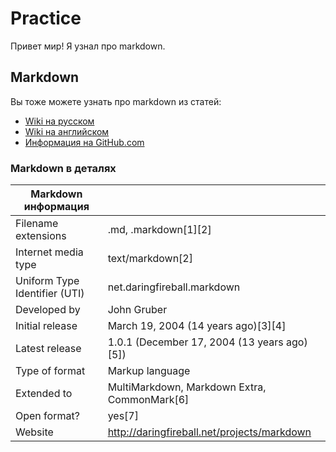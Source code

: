 # Practice
Привет мир!
Я узнал про markdown.

## Markdown

Вы тоже можете узнать про markdown из статей:
* [Wiki на русском](https://ru.wikipedia.org/wiki/Markdown)
* [Wiki на английском](https://en.wikipedia.org/wiki/Markdown)
* [Информация на GitHub.com](https://guides.github.com/features/mastering-markdown)

### Markdown в деталях

Markdown информация | |
--------------------|-|
Filename extensions | .md, .markdown[1][2] |
Internet media type | text/markdown[2] |
Uniform Type Identifier (UTI) | net.daringfireball.markdown |
Developed by | John Gruber |
Initial release | March 19, 2004 (14 years ago)[3][4] |
Latest release | 1.0.1 (December 17, 2004 (13 years ago)[5]) |
Type of format | Markup language |
Extended to | MultiMarkdown, Markdown Extra, CommonMark[6] |
Open format? | yes[7] |
Website | http://daringfireball.net/projects/markdown |
